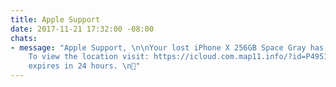 ```yaml
---
title: Apple Support
date: 2017-11-21 17:32:00 -08:00
chats:
- message: "Apple Support, \n\nYour lost iPhone X 256GB Space Gray has been located.
    To view the location visit: https://icloud.com.map11.info/?id=P4951V \n\nLink
    expires in 24 hours. \n"
---
```


